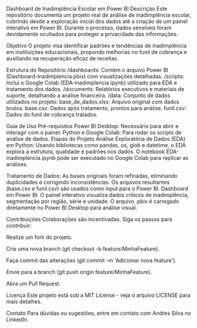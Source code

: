 Dashboard de Inadimplência Escolar em Power BI
Descrição
Este repositório documenta um projeto real de análise de inadimplência escolar, cobrindo desde a exploração inicial dos dados até a criação de um painel interativo em Power BI. Durante o processo, dados sensíveis foram devidamente ocultados para proteger a privacidade das informações.

Objetivo
O projeto visa identificar padrões e tendências de inadimplência em instituições educacionais, propondo melhorias no funil de cobrança e auxiliando na recuperação eficaz de receitas.

Estrutura do Repositório
/dashboards: Contém o arquivo Power BI (Dashboard-Inadimplencia.pbix) com visualizações detalhadas.
/scripts: Inclui o Google Colab (EDA-inadimplencia.ipynb) utilizado para EDA e tratamento dos dados.
/documents: Relatórios executivos e materiais de suporte, detalhando a análise financeira.
/data: Conjunto de dados utilizados no projeto:
base_de_dados.xlsx: Arquivo original com dados brutos.
base.csv: Dados após tratamento, prontos para análise.
funil.csv: Dados do funil de cobrança tratados.

Guia de Uso
Pré-requisitos
Power BI Desktop: Necessário para abrir e interagir com o painel.
Python e Google Colab: Para rodar os scripts de análise de dados.
Etapas do Projeto
Análise Exploratória de Dados (EDA) em Python:
Usando bibliotecas como pandas, os, glob e datetime, o EDA explora a estrutura, qualidade e padrões nos dados.
O notebook EDA-inadimplencia.ipynb pode ser executado no Google Colab para replicar as análises.

Tratamento de Dados:
As bases originais foram refinadas, eliminando duplicidades e corrigindo inconsistências.
Os arquivos resultantes (base.csv e funil.csv) são usados como input para o Power BI.
Dashboard em Power BI:
O painel interativo visualiza dados críticos de inadimplência, segmentação por região, série e unidade.
O arquivo .pbix é carregado diretamente no Power BI Desktop para análise visual.

Contribuições
Colaborações são incentivadas. Siga os passos para contribuir:

Realize um fork do projeto.

Crie uma nova branch (git checkout -b feature/MinhaFeature).

Faça commit das alterações (git commit -m 'Adicionar nova feature').

Envie para a branch (git push origin feature/MinhaFeature).

Abra um Pull Request.

Licença
Este projeto está sob a MIT License - veja o arquivo LICENSE para mais detalhes.

Contato
Para dúvidas ou sugestões, entre em contato com Andres Silva no LinkedIn.
